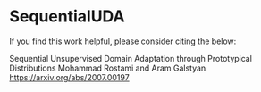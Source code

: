 # SequentialUDA
If you find this work helpful, please consider citing the below:

Sequential Unsupervised Domain Adaptation through Prototypical Distributions
Mohammad Rostami and Aram Galstyan
https://arxiv.org/abs/2007.00197
